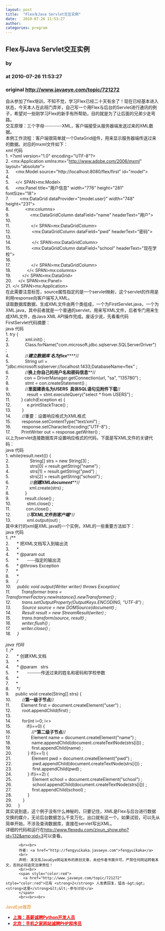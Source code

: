 ```yaml
---
layout: post
title:  "Flex与Java Servlet交互实例"
date:   2010-07-26 11:53:27
author: 
categories: program
---
```


## Flex与Java Servlet交互实例
### by 
### at 2010-07-26 11:53:27
### original <http://www.javaeye.com/topic/721272>

自从参加了flex培训，不知不觉，学习Flex已经二十天有余了！现在已经基本进入状态，今天本人在此班门弄斧，自己写一个用Flex与后台的Servlet进行通讯的例子，希望对一些刚学习Flex的新手有所帮助，目的就是为了让后面的兄弟少走弯路。
<br>交互原理：三个字母---------XML，客户端接受从服务器端发送过来的XML数据。
<br>本例工作流程：客户端很简单就一个DataGrid组件，用来显示服务器端传送过来的数据。对应的mxml文件如下：
<br>xml 代码
<br>1.	&lt;?xml version=&quot;1.0&quot; encoding=&quot;UTF-8&quot;?&gt;      
<br>2.	&lt;mx:Application xmlns:mx=&quot;http://www.adobe.com/2006/mxml&quot; layout=&quot;absolute&quot;&gt;      
<br>3.	    &lt;mx:Model source=&quot;http://localhost:8080/flex/first&quot; id=&quot;model&quot;&gt;      
<br>4.	               
<br>5.	    &lt;/&lt; SPAN&gt;mx:Model&gt;      
<br>6.	    &lt;mx:Panel title=&quot;用户信息&quot; width=&quot;776&quot; height=&quot;281&quot; fontSize=&quot;18&quot;&gt;      
<br>7.	        &lt;mx:DataGrid dataProvider=&quot;{model.user}&quot; width=&quot;748&quot; height=&quot;231&quot;&gt;      
<br>8.	            &lt;mx:columns&gt;      
<br>9.	                &lt;mx:DataGridColumn dataField=&quot;name&quot; headerText=&quot;用户&quot;&gt;      
<br>10.	                           
<br>11.	                &lt;/&lt; SPAN&gt;mx:DataGridColumn&gt;      
<br>12.	                &lt;mx:DataGridColumn dataField=&quot;pwd&quot; headerText=&quot;密码&quot;&gt;      
<br>13.	                           
<br>14.	                &lt;/&lt; SPAN&gt;mx:DataGridColumn&gt;      
<br>15.	                &lt;mx:DataGridColumn dataField=&quot;school&quot; headerText=&quot;现在学校&quot;&gt;      
<br>16.	                           
<br>17.	                &lt;/&lt; SPAN&gt;mx:DataGridColumn&gt;      
<br>18.	            &lt;/&lt; SPAN&gt;mx:columns&gt;      
<br>19.	        &lt;/&lt; SPAN&gt;mx:DataGrid&gt;      
<br>20.	    &lt;/&lt; SPAN&gt;mx:Panel&gt;      
<br>21.	&lt;/&lt; SPAN&gt;mx:Application&gt;     
<br>在此需要注意标签，source属性指定的是一个servlet映射，这个servlet的作用是利用response向客户端写入XML。
<br>读取数据库数据，生成XML文件由两个类组成，一个为FirstServlet.java，一个为XML.java，其中前者就是一个普通的servlet，用来写XML文件，后者专门用来生成XML文件，由Java XML API操作完成。废话少说，先看看代码
<br>FirstServlet代码摘要：
<br>java 代码
<br>1.	try {       
<br>2.	            xml.init() ;       
<br>3.	            Class.forName(&quot;com.microsoft.jdbc.sqlserver.SQLServerDriver&quot;) ;       
<br>4.	            //*********建立数据库 名为flex*************//       
<br>5.	            String url = &quot;jdbc:microsoft:sqlserver://localhost:1433;DatabaseName=flex&quot; ;       
<br>6.	            //**********换上你自己的用户名和密码信息************//       
<br>7.	            con = DriverManager.getConnection(url, &quot;sa&quot;, &quot;135780&quot;) ;       
<br>8.	            stmt = con.createStatement() ;       
<br>9.	            //**********里面建表名为USERS  具体SQL语句见附件下载**********//       
<br>10.	            result = stmt.executeQuery(&quot;select * from USERS&quot;) ;       
<br>11.	        } catch(Exception e) {       
<br>12.	            e.printStackTrace() ;       
<br>13.	        }       
<br>14.	        //重要：设置响应格式为XML格式       
<br>15.	        response.setContentType(&quot;text/xml&quot;) ;       
<br>16.	        response.setCharacterEncoding(&quot;UTF-8&quot;) ;       
<br>17.	        PrintWriter out = response.getWriter() ;     
<br>以上为servlet连接数据库并设置响应格式的代码，下面是写XML文件的关键代码：
<br>java 代码
<br>1.	while(result.next()) {       
<br>2.	                String[] strs = new String[3] ;       
<br>3.	                strs[0] = result.getString(&quot;name&quot;) ;       
<br>4.	                strs[1] = result.getString(&quot;pwd&quot;) ;       
<br>5.	                strs[2] = result.getString(&quot;school&quot;) ;       
<br>6.	                //*****创建XMLdocument*******//       
<br>7.	                xml.create(strs) ;       
<br>8.	            }       
<br>9.	            result.close() ;       
<br>10.	            stmt.close() ;       
<br>11.	            con.close() ;       
<br>12.	            //*******写XML文件到客户端********//       
<br>13.	            xml.output(out) ;     
<br>其中末行的xml是XML.java的一个实例，XML的一些重要方法如下：
<br>java 代码
<br>1.	/**     
<br>2.	     * 把XML文档写入到输出流     
<br>3.	     *      
<br>4.	     * @param out     
<br>5.	     *       ----指定的输出流     
<br>6.	     * @throws Exception     
<br>7.	     *      
<br>8.	     *      
<br>9.	     */      
<br>10.	    public void output(Writer writer) throws Exception{       
<br>11.	        Transformer trans = TransformerFactory.newInstance().newTransformer() ;       
<br>12.	        trans.setOutputProperty(OutputKeys.ENCODING, &quot;UTF-8&quot;) ;       
<br>13.	        Source source = new DOMSource(document) ;       
<br>14.	        Result result = new StreamResult(writer) ;       
<br>15.	        trans.transform(source, result) ;       
<br>16.	        writer.flush() ;       
<br>17.	        writer.close() ;       
<br>18.	    }     
<br> 
<br>java 代码
<br>1.	/**     
<br>2.	     * 创建XML文档     
<br>3.	     *      
<br>4.	     * @param   strs      
<br>5.	     *       -------传送过来的姓名和密码和学校参数     
<br>6.	     *      
<br>7.	     *      
<br>8.	     */      
<br>9.	    public void create(String[] strs) {       
<br>10.	        //******第一级子节点******//       
<br>11.	        Element first = document.createElement(&quot;user&quot;) ;       
<br>12.	        root.appendChild(first) ;       
<br>13.	               
<br>14.	        for(int i=0; i&lt;&gt; 
<br>15.	            if(i==0) {       
<br>16.	                //*******第二级子节点******//       
<br>17.	                Element name = document.createElement(&quot;name&quot;) ;       
<br>18.	                name.appendChild(document.createTextNode(strs[i])) ;       
<br>19.	                first.appendChild(name) ;       
<br>20.	            } if(i==1) {       
<br>21.	                Element pwd = document.createElement(&quot;pwd&quot;) ;       
<br>22.	                pwd.appendChild(document.createTextNode(strs[i])) ;       
<br>23.	                first.appendChild(pwd) ;       
<br>24.	            } if(i==2) {       
<br>25.	                Element school = document.createElement(&quot;school&quot;) ;       
<br>26.	                school.appendChild(document.createTextNode(strs[i])) ;       
<br>27.	                first.appendChild(school) ;       
<br>28.	            }       
<br>29.	        }       
<br>30.	    }     
<br>其实说到底，这个例子没有什么神秘的，只要记住，XML是Flex与后台进行数据交换的媒介，无论后台数据怎么千变万化，出口就有这一个。如果试验，可以先从简单开始，不涉及查询数据库，直接在servlet写出XML。
<br>详细的代码和运行在<a href="http://www.flexedu.com/zixun_show.php?id=132&amp;xid=3">http://www.flexedu.com/zixun_show.php?id=132&amp;xid=3</a>可以查看。
<br>
          
          <br><br>
          作者: <a href="http://fengyuikaka.javaeye.com">fengyuikaka</a> 
          <br>
          声明: 本文系JavaEye网站发布的原创文章，未经作者书面许可，严禁任何网站转载本文，否则必将追究法律责任！
          <br><br>
          <span style="color:red">
            <a href="http://www.javaeye.com/topic/721272" style="color:red">已有 <strong>2</strong> 人发表回复，猛击-&gt;&gt;<strong>这里</strong>&lt;&lt;-参与讨论</a>
          </span>
          <br><br><br>
<span style="color:#e28822">JavaEye推荐</span>
<br>
<ul><li><a href="http://www.iteye.com/clicks/138"><span style="color:red;font-weight:bold">上海：高薪诚聘Python开发人员</span></a></li><li><a href="http://www.iteye.com/clicks/269"><span style="color:red;font-weight:bold">北京：手机之家网站诚聘PHP程序员</span></a></li></ul>
<br><br><br>